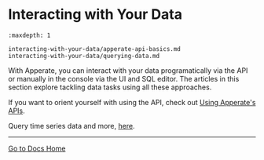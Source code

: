 # Interacting with Your Data

```{toctree}
:maxdepth: 1

interacting-with-your-data/apperate-api-basics.md
interacting-with-your-data/querying-data.md
```

With Apperate, you can interact with your data programatically via the API or manually in the console via the UI and SQL editor. The articles in this section explore tackling data tasks using all these approaches.

<!--
If there's a particular task you want to do, jump ahead to the article that matches that topic:

- [Querying Data](./interacting-with-your-data/querying-data.md)
- [Writing Data](./interacting-with-your-data/writing-data.md)
- [Updating Data](./interacting-with-your-data/updating-data.md)
- [Deleting Data](./interacting-with-your-data/deleting-data.md)
-->

If you want to orient yourself with using the API, check out [Using Apperate's APIs](./interacting-with-your-data/apperate-api-basics.md).

Query time series data and more, [here](./interacting-with-your-data/querying-data/querying-time-series-data.md).

---
[Go to Docs Home](https://github.com/iexcloud/docs/blob/main/README.md)